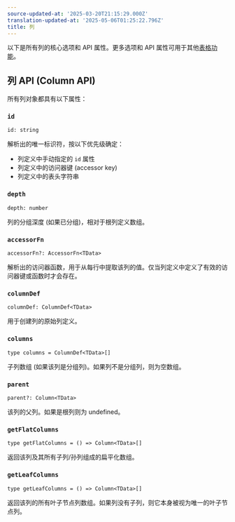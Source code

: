 ```yaml
---
source-updated-at: '2025-03-20T21:15:29.000Z'
translation-updated-at: '2025-05-06T01:25:22.796Z'
title: 列
---
```

以下是所有列的核心选项和 API 属性。更多选项和 API 属性可用于其他[表格功能](../guide/features)。

## 列 API (Column API)

所有列对象都具有以下属性：

### `id`

```tsx
id: string
```

解析出的唯一标识符，按以下优先级确定：

- 列定义中手动指定的 `id` 属性
- 列定义中的访问器键 (accessor key)
- 列定义中的表头字符串

### `depth`

```tsx
depth: number
```

列的分组深度 (如果已分组)，相对于根列定义数组。

### `accessorFn`

```tsx
accessorFn?: AccessorFn<TData>
```

解析出的访问器函数，用于从每行中提取该列的值。仅当列定义中定义了有效的访问器键或函数时才会存在。

### `columnDef`

```tsx
columnDef: ColumnDef<TData>
```

用于创建列的原始列定义。

### `columns`

```tsx
type columns = ColumnDef<TData>[]
```

子列数组 (如果该列是分组列)。如果列不是分组列，则为空数组。

### `parent`

```tsx
parent?: Column<TData>
```

该列的父列。如果是根列则为 undefined。

### `getFlatColumns`

```tsx
type getFlatColumns = () => Column<TData>[]
```

返回该列及其所有子列/孙列组成的扁平化数组。

### `getLeafColumns`

```tsx
type getLeafColumns = () => Column<TData>[]
```

返回该列的所有叶子节点列数组。如果列没有子列，则它本身被视为唯一的叶子节点列。
